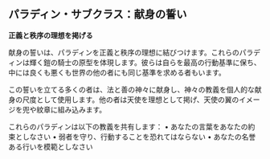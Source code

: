 ## パラディン・サブクラス：献身の誓い

**正義と秩序の理想を掲げる**

献身の誓いは、パラディンを正義と秩序の理想に結びつけます。これらのパラディンは輝く鎧の騎士の原型を体現します。彼らは自らを最高の行動基準に保ち、中には良くも悪くも世界の他の者にも同じ基準を求める者もいます。

この誓いを立てる多くの者は、法と善の神々に献身し、神々の教義を個人的な献身の尺度として使用します。他の者は天使を理想として掲げ、天使の翼のイメージを兜や紋章に組み込みます。

これらのパラディンは以下の教義を共有します：
• あなたの言葉をあなたの約束としなさい
• 弱者を守り、行動することを恐れてはならない
• あなたの名誉ある行いを模範としなさい
